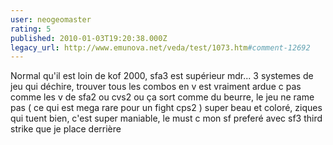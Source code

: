 ```yaml
---
user: neogeomaster
rating: 5
published: 2010-01-03T19:20:38.000Z
legacy_url: http://www.emunova.net/veda/test/1073.htm#comment-12692
---
```

Normal qu'il est loin de kof 2000, sfa3 est supérieur mdr... 3 systemes de jeu qui déchire, trouver tous les combos en v est vraiment ardue c pas comme les v de sfa2 ou cvs2 ou ça sort comme du beurre, le jeu ne rame pas ( ce qui est mega rare pour un fight cps2 ) super beau et coloré, ziques qui tuent bien, c'est super maniable, le must c mon sf preferé avec sf3 third strike que je place derrière